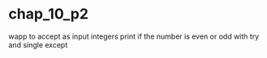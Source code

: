 # chap_10_p2
wapp to accept as input integers print if the number is even or odd with try and single except
